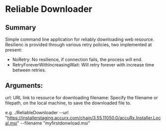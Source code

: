 ﻿# Reliable Downloader

## Summary
Simple command line application for reliably downloading web resource. Resilienc is provided through various retry policies, two implemented at present:
- NoRetry: No resilience, if connection fails, the process will end.
- RetryForeverWithIncreasingWait: Will retry forever with increase time between retries.

## Arguments:
url: URL link to resource for downloading
filename: Specify the filename or filepath, on the local machine, to save the downloaded file to.

e.g. ./ReliableDownloader --url "https://installerstaging.accurx.com/chain/3.55.11050.0/accuRx.Installer.Local.msi" --filename "myfirstdonwload.msi"
